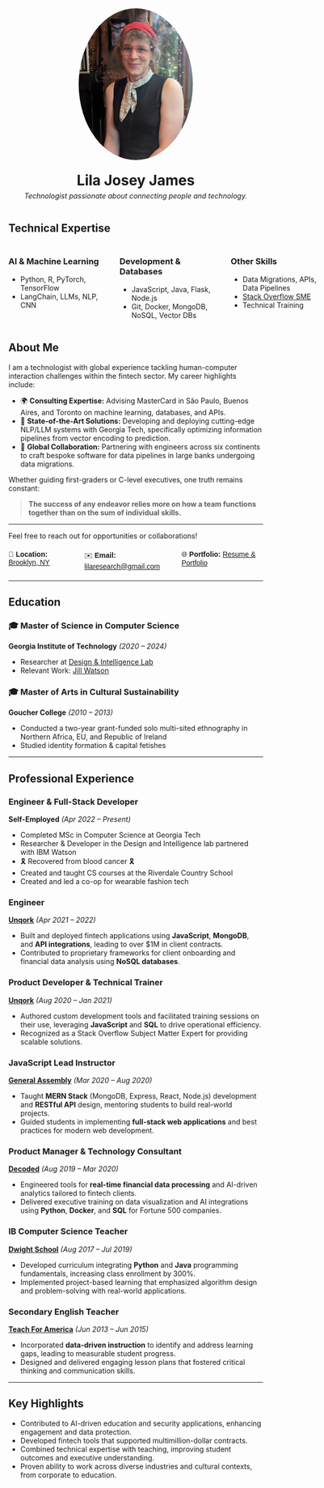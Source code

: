 <div style="display: flex; flex-direction: column; align-items: center; text-align: center; margin-bottom: 20px;">
    <div>
        <img src="https://raw.githubusercontent.com/LilaShiba/resume2024/refs/heads/main/self.jpg" 
             alt="Profile Picture" height="300" 
             style="border-radius: 50%; margin-bottom: 20px;">
    </div>
    <div>
        <h1 style="margin: 0;">Lila Josey James</h1>
        <p style="font-style: italic; margin-top: 5px;">Technologist passionate about connecting people and technology.</p>
    </div>
</div>


## **Technical Expertise**  

<div style="display: flex; justify-content: space-between; align-items: flex-start; gap: 20px; margin: 20px 0;">
    <div style="flex: 1; min-width: 200px;">
        <h3>AI & Machine Learning</h3>
        <ul>
            <li>Python, R, PyTorch, TensorFlow</li>
            <li>LangChain, LLMs, NLP, CNN</li>
        </ul>
    </div>
    <div style="flex: 1; min-width: 200px;">
        <h3>Development & Databases</h3>
        <ul>
            <li>JavaScript, Java, Flask, Node.js</li>
            <li>Git, Docker, MongoDB, NoSQL, Vector DBs</li>
        </ul>
    </div>
    <div style="flex: 1; min-width: 200px;">
        <h3>Other Skills</h3>
        <ul>
            <li>Data Migrations, APIs, Data Pipelines</li>
            <li>
                <a href="https://stackoverflow.blog/2019/12/04/introducing-subject-matter-experts/" target="_blank">
                    Stack Overflow SME
                </a>
            </li>
            <li>Technical Training</li>
        </ul>
    </div>
</div>


## **About Me**  
I am a technologist with global experience tackling human-computer interaction challenges within the fintech sector. My career highlights include:  

- 🌍 **Consulting Expertise:** Advising MasterCard in São Paulo, Buenos Aires, and Toronto on machine learning, databases, and APIs.  
- 🤖 **State-of-the-Art Solutions:** Developing and deploying cutting-edge NLP/LLM systems with Georgia Tech, specifically optimizing information pipelines from vector encoding to prediction.  
- 🌟 **Global Collaboration:** Partnering with engineers across six continents to craft bespoke software for data pipelines in large banks undergoing data migrations.  

Whether guiding first-graders or C-level executives, one truth remains constant:  
> **The success of any endeavor relies more on how a team functions together than on the sum of individual skills.**


---

Feel free to reach out for opportunities or collaborations!
<div style="display: flex; justify-content: space-between; align-items: flex-start; gap: 20px; margin: 20px 0; font-family: Arial, sans-serif; font-size: 14px;">
    <div>
        📍 <strong>Location:</strong> 
        <a href="https://www.tripadvisor.com/Attraction_Review-g60827-d2433040-Reviews-Cobble_Hill-Brooklyn_New_York.html" target="_blank">Brooklyn, NY</a>
    </div>
    <div>
        ✉️ <strong>Email:</strong> 
        <a href="mailto:lilaresearch@gmail.com">lilaresearch@gmail.com</a>
    </div>
    <div>
        🌐 <strong>Portfolio:</strong> 
        <a href="https://github.com/LilaShiba" target="_blank">Resume & Portfolio</a>
    </div>
</div>

---

## **Education**  

### 🎓 **Master of Science in Computer Science**  
**Georgia Institute of Technology** *(2020 – 2024)*  
- Researcher at [Design & Intelligence Lab](https://dilab.gatech.edu/)  
- Relevant Work: [Jill Watson](https://dilab.gatech.edu/jill-watson/)  

### 🎓 **Master of Arts in Cultural Sustainability**  
**Goucher College** *(2010 – 2013)*  
- Conducted a two-year grant-funded solo multi-sited ethnography in Northern Africa, EU, and Republic of Ireland  
- Studied identity formation & capital fetishes  

---

## **Professional Experience**  

### **Engineer & Full-Stack Developer**  
**Self-Employed** *(Apr 2022 – Present)*  
- Completed MSc in Computer Science at Georgia Tech
- Researcher & Developer in the Design and Intelligence lab partnered with IBM Watson
- 🎗️ Recovered from blood cancer 🎗️
- Created and taught CS courses at the Riverdale Country School
- Created and led a co-op for wearable fashion tech

### **Engineer**  
**[Unqork](https://news.crunchbase.com/unicorn-company-list/)** *(Apr 2021 – 2022)*  
- Built and deployed fintech applications using **JavaScript**, **MongoDB**, and **API integrations**, leading to over $1M in client contracts.  
- Contributed to proprietary frameworks for client onboarding and financial data analysis using **NoSQL databases**.  

### **Product Developer & Technical Trainer**  
**[Unqork](https://news.crunchbase.com/unicorn-company-list/)** *(Aug 2020 – Jan 2021)*  
- Authored custom development tools and facilitated training sessions on their use, leveraging **JavaScript** and **SQL** to drive operational efficiency.  
- Recognized as a Stack Overflow Subject Matter Expert for providing scalable solutions.  

### **JavaScript Lead Instructor**  
**[General Assembly](https://generalassemb.ly)** *(Mar 2020 – Aug 2020)*  
- Taught **MERN Stack** (MongoDB, Express, React, Node.js) development and **RESTful API** design, mentoring students to build real-world projects.  
- Guided students in implementing **full-stack web applications** and best practices for modern web development.  

### **Product Manager & Technology Consultant**  
**[Decoded](https://decoded.com/)** *(Aug 2019 – Mar 2020)*  
- Engineered tools for **real-time financial data processing** and AI-driven analytics tailored to fintech clients.  
- Delivered executive training on data visualization and AI integrations using **Python**, **Docker**, and **SQL** for Fortune 500 companies.  

### **IB Computer Science Teacher**  
**[Dwight School](https://en.wikipedia.org/wiki/Dwight_School)** *(Aug 2017 – Jul 2019)*  
- Developed curriculum integrating **Python** and **Java** programming fundamentals, increasing class enrollment by 300%.  
- Implemented project-based learning that emphasized algorithm design and problem-solving with real-world applications.  

### **Secondary English Teacher**  
**[Teach For America](https://www.teachforamerica.org)** *(Jun 2013 – Jun 2015)*  
- Incorporated **data-driven instruction** to identify and address learning gaps, leading to measurable student progress.  
- Designed and delivered engaging lesson plans that fostered critical thinking and communication skills.  

---

## **Key Highlights**  

- Contributed to AI-driven education and security applications, enhancing engagement and data protection.  
- Developed fintech tools that supported multimillion-dollar contracts.  
- Combined technical expertise with teaching, improving student outcomes and executive understanding.  
- Proven ability to work across diverse industries and cultural contexts, from corporate to education.  
